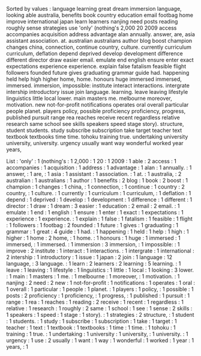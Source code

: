 Sorted by values :
language learning great dream immersion language, looking able australia, benefits book country education email footbag home improve international japan learn learners nanjing need posts reading roughly sense strategies use 'only' (nothing's 2,000 20 2009 access accompanies acquisition address advantage alan annually. answer, are, asia assistant association. at. australian australians author blog boost champion changes china, connection, continue country, culture. currently curriculum curriculum, deflation depend deprived develop development difference different director draw easier email. emulate end english ensure enter exact expectations experience experience. explain false fatalism feasible flight followers founded future gives graduating grammar guide had. happening held help high higher home, home. honours huge immersed immersed, immersed. immersion, impossible: institute interact interactions. intergrate intership introductory issue join language. learning. leave leaving lifestyle linguistics little local lower. main masters me. melbourne moreover, motivation. new not-for-profit notifications operates oral overall particular people planet. players policy, possible proficiency proficiency, progress, published pursuit range rea reaches receive recent regardless relative research same school see skills speakers speed stage story). structure, student students. study subscribe subscription take target teacher text textbook textbooks time time. tohoku training true. undertaking university university, university. urgency usually want way wonderful worked year years, 

List :
'only' : 1
(nothing's : 1
2,000 : 1
20 : 1
2009 : 1
able : 2
access : 1
accompanies : 1
acquisition : 1
address : 1
advantage : 1
alan : 1
annually. : 1
answer, : 1
are, : 1
asia : 1
assistant : 1
association. : 1
at. : 1
australia, : 2
australian : 1
australians : 1
author : 1
benefits : 2
blog : 1
book : 2
boost : 1
champion : 1
changes : 1
china, : 1
connection, : 1
continue : 1
country : 2
country, : 1
culture. : 1
currently : 1
curriculum : 1
curriculum, : 1
deflation : 1
depend : 1
deprived : 1
develop : 1
development : 1
difference : 1
different : 1
director : 1
draw : 1
dream : 3
easier : 1
education : 2
email : 2
email. : 1
emulate : 1
end : 1
english : 1
ensure : 1
enter : 1
exact : 1
expectations : 1
experience : 1
experience. : 1
explain : 1
false : 1
fatalism : 1
feasible : 1
flight : 1
followers : 1
footbag : 2
founded : 1
future : 1
gives : 1
graduating : 1
grammar : 1
great : 4
guide : 1
had. : 1
happening : 1
held : 1
help : 1
high : 1
higher : 1
home : 2
home, : 1
home. : 1
honours : 1
huge : 1
immersed : 1
immersed, : 1
immersed. : 1
immersion : 3
immersion, : 1
impossible: : 1
improve : 2
institute : 1
interact : 1
interactions. : 1
intergrate : 1
international : 2
intership : 1
introductory : 1
issue : 1
japan : 2
join : 1
language : 12
language, : 3
language. : 1
learn : 2
learners : 2
learning : 5
learning. : 1
leave : 1
leaving : 1
lifestyle : 1
linguistics : 1
little : 1
local : 1
looking : 3
lower. : 1
main : 1
masters : 1
me. : 1
melbourne : 1
moreover, : 1
motivation. : 1
nanjing : 2
need : 2
new : 1
not-for-profit : 1
notifications : 1
operates : 1
oral : 1
overall : 1
particular : 1
people : 1
planet. : 1
players : 1
policy, : 1
possible : 1
posts : 2
proficiency : 1
proficiency, : 1
progress, : 1
published : 1
pursuit : 1
range : 1
rea : 1
reaches : 1
reading : 2
receive : 1
recent : 1
regardless : 1
relative : 1
research : 1
roughly : 2
same : 1
school : 1
see : 1
sense : 2
skills : 1
speakers : 1
speed : 1
stage : 1
story). : 1
strategies : 2
structure, : 1
student : 1
students. : 1
study : 1
subscribe : 1
subscription : 1
take : 1
target : 1
teacher : 1
text : 1
textbook : 1
textbooks : 1
time : 1
time. : 1
tohoku : 1
training : 1
true. : 1
undertaking : 1
university : 1
university, : 1
university. : 1
urgency : 1
use : 2
usually : 1
want : 1
way : 1
wonderful : 1
worked : 1
year : 1
years, : 1
